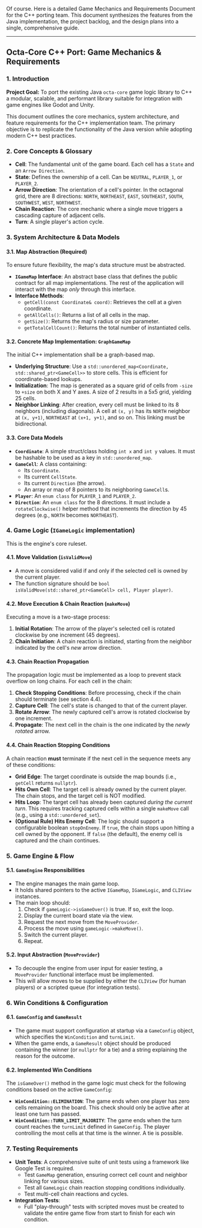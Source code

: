 Of course. Here is a detailed Game Mechanics and Requirements Document for the C++ porting team. This document synthesizes the features from the Java implementation, the project backlog, and the design plans into a single, comprehensive guide.

---

## **Octa-Core C++ Port: Game Mechanics & Requirements**

### 1. Introduction

**Project Goal:** To port the existing Java `octa-core` game logic library to C++ a modular, scalable, and performant library suitable for integration with game engines like Godot and Unity.

This document outlines the core mechanics, system architecture, and feature requirements for the C++ implementation team. The primary objective is to replicate the functionality of the Java version while adopting modern C++ best practices.

### 2. Core Concepts & Glossary

* **Cell**: The fundamental unit of the game board. Each cell has a `State` and an `Arrow Direction`.
* **State**: Defines the ownership of a cell. Can be `NEUTRAL`, `PLAYER_1`, or `PLAYER_2`.
* **Arrow Direction**: The orientation of a cell's pointer. In the octagonal grid, there are 8 directions: `NORTH`, `NORTHEAST`, `EAST`, `SOUTHEAST`, `SOUTH`, `SOUTHWEST`, `WEST`, `NORTHWEST`.
* **Chain Reaction**: The core mechanic where a single move triggers a cascading capture of adjacent cells.
* **Turn**: A single player's action cycle.

### 3. System Architecture & Data Models

#### 3.1. Map Abstraction (Required)

To ensure future flexibility, the map's data structure must be abstracted.

* **`IGameMap` Interface**: An abstract base class that defines the public contract for all map implementations. The rest of the application will interact with the map *only* through this interface.
* **Interface Methods**:
    * `getCell(const Coordinate& coord)`: Retrieves the cell at a given coordinate.
    * `getAllCells()`: Returns a list of all cells in the map.
    * `getSize()`: Returns the map's radius or size parameter.
    * `getTotalCellCount()`: Returns the total number of instantiated cells.

#### 3.2. Concrete Map Implementation: `GraphGameMap`

The initial C++ implementation shall be a graph-based map.

* **Underlying Structure**: Use a `std::unordered_map<Coordinate, std::shared_ptr<GameCell>>` to store cells. This is efficient for coordinate-based lookups.
* **Initialization**: The map is generated as a square grid of cells from `-size` to `+size` on both X and Y axes. A size of 2 results in a 5x5 grid, yielding 25 cells.
* **Neighbor Linking**: After creation, every cell must be linked to its 8 neighbors (including diagonals). A cell at `(x, y)` has its `NORTH` neighbor at `(x, y+1)`, `NORTHEAST` at `(x+1, y+1)`, and so on. This linking must be bidirectional.

#### 3.3. Core Data Models

* **`Coordinate`**: A simple struct/class holding `int x` and `int y` values. It must be hashable to be used as a key in `std::unordered_map`.
* **`GameCell`**: A class containing:
    * Its `Coordinate`.
    * Its current `CellState`.
    * Its current `Direction` (the arrow).
    * An array or map of 8 pointers to its neighboring `GameCell`s.
* **`Player`**: An `enum class` for `PLAYER_1` and `PLAYER_2`.
* **`Direction`**: An `enum class` for the 8 directions. It must include a `rotateClockwise()` helper method that increments the direction by 45 degrees (e.g., `NORTH` becomes `NORTHEAST`).

### 4. Game Logic (`IGameLogic` implementation)

This is the engine's core ruleset.

#### 4.1. Move Validation (`isValidMove`)

* A move is considered valid if and only if the selected cell is owned by the current player.
* The function signature should be `bool isValidMove(std::shared_ptr<GameCell> cell, Player player)`.

#### 4.2. Move Execution & Chain Reaction (`makeMove`)

Executing a move is a two-stage process:

1.  **Initial Rotation**: The arrow of the player's selected cell is rotated clockwise by one increment (45 degrees).
2.  **Chain Initiation**: A chain reaction is initiated, starting from the neighbor indicated by the cell's *new* arrow direction.

#### 4.3. Chain Reaction Propagation

The propagation logic must be implemented as a loop to prevent stack overflow on long chains. For each cell in the chain:

1.  **Check Stopping Conditions**: Before processing, check if the chain should terminate (see section 4.4).
2.  **Capture Cell**: The cell's state is changed to that of the current player.
3.  **Rotate Arrow**: The newly captured cell's arrow is rotated clockwise by one increment.
4.  **Propagate**: The next cell in the chain is the one indicated by the *newly rotated* arrow.

#### 4.4. Chain Reaction Stopping Conditions

A chain reaction **must** terminate if the next cell in the sequence meets any of these conditions:

* **Grid Edge**: The target coordinate is outside the map bounds (i.e., `getCell` returns `nullptr`).
* **Hits Own Cell**: The target cell is already owned by the current player. The chain stops, and the target cell is NOT modified.
* **Hits Loop**: The target cell has already been captured *during the current turn*. This requires tracking captured cells within a single `makeMove` call (e.g., using a `std::unordered_set`).
* **(Optional Rule) Hits Enemy Cell**: The logic should support a configurable boolean `stopOnEnemy`. If `true`, the chain stops upon hitting a cell owned by the opponent. If `false` (the default), the enemy cell is captured and the chain continues.

### 5. Game Engine & Flow

#### 5.1. `GameEngine` Responsibilities

* The engine manages the main game loop.
* It holds shared pointers to the active `IGameMap`, `IGameLogic`, and `CLIView` instances.
* The main loop should:
    1.  Check if `gameLogic->isGameOver()` is true. If so, exit the loop.
    2.  Display the current board state via the view.
    3.  Request the next move from the `MoveProvider`.
    4.  Process the move using `gameLogic->makeMove()`.
    5.  Switch the current player.
    6.  Repeat.

#### 5.2. Input Abstraction (`MoveProvider`)

* To decouple the engine from user input for easier testing, a `MoveProvider` functional interface must be implemented.
* This will allow moves to be supplied by either the `CLIView` (for human players) or a scripted queue (for integration tests).

### 6. Win Conditions & Configuration

#### 6.1. `GameConfig` and `GameResult`

* The game must support configuration at startup via a `GameConfig` object, which specifies the `WinCondition` and `turnLimit`.
* When the game ends, a `GameResult` object should be produced containing the winner (or `nullptr` for a tie) and a string explaining the reason for the outcome.

#### 6.2. Implemented Win Conditions

The `isGameOver()` method in the game logic must check for the following conditions based on the active `GameConfig`:

* **`WinCondition::ELIMINATION`**: The game ends when one player has zero cells remaining on the board. This check should only be active after at least one turn has passed.
* **`WinCondition::TURN_LIMIT_MAJORITY`**: The game ends when the turn count reaches the `turnLimit` defined in `GameConfig`. The player controlling the most cells at that time is the winner. A tie is possible.

### 7. Testing Requirements

* **Unit Tests**: A comprehensive suite of unit tests using a framework like Google Test is required.
    * Test `GameMap` generation, ensuring correct cell count and neighbor linking for various sizes.
    * Test all `GameLogic` chain reaction stopping conditions individually.
    * Test multi-cell chain reactions and cycles.
* **Integration Tests**:
    * Full "play-through" tests with scripted moves must be created to validate the entire game flow from start to finish for each win condition.
